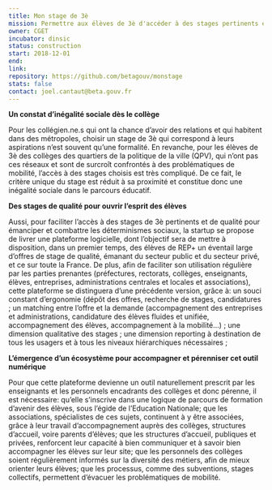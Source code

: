 ```yaml
---
title: Mon stage de 3è
mission: Permettre aux élèves de 3è d'accéder à des stages pertinents et de qualité visant à accompagner leur émancipation et combattre les déterminismes sociaux
owner: CGET
incubator: dinsic
status: construction
start: 2018-12-01
end:
link:
repository: https://github.com/betagouv/monstage
stats: false
contact: joel.cantaut@beta.gouv.fr
---
```


**Un constat d’inégalité sociale dès le collège**

Pour les collégien.ne.s qui ont la chance d’avoir des relations et qui habitent dans des métropoles, choisir un stage de 3è qui correspond à leurs aspirations n’est souvent qu’une formalité.
En revanche, pour les élèves de 3è des collèges des quartiers de la politique de la ville (QPV), qui n’ont pas ces réseaux et sont de surcroît confrontés à des problématiques de mobilité, l’accès à des stages choisis est très compliqué. De ce fait, le critère unique du stage est réduit à sa proximité et constitue donc une inégalité sociale dans le parcours éducatif.

**Des stages de qualité pour ouvrir l’esprit des élèves**

Aussi, pour faciliter l’accès à des stages de 3è pertinents et de qualité pour émanciper et combattre les déterminismes sociaux, la startup se propose de livrer une plateforme logicielle, dont l’objectif sera de mettre à disposition, dans un premier temps, des élèves de REP+ un éventail large d’offres de stage de qualité, émanant du secteur public et du secteur privé, et ce sur toute la France.
De plus, afin de faciliter son utilisation régulière par les parties prenantes (préfectures, rectorats, collèges, enseignants, élèves, entreprises, administrations centrales et locales et associations), cette plateforme se distinguera d’une précédente version, grâce à:
un souci constant d’ergonomie (dépôt des offres, recherche de stages, candidatures ;
un matching entre l’offre et la demande (accompagnement des entreprises et administrations, candidature des élèves fluides et unifiée, accompagnement des élèves, accompagnement à la mobilité…) ;
une dimension qualitative des stages ;
une dimension reporting à destination de tous les usagers et à tous les niveaux hiérarchiques nécessaires ;

**L’émergence d’un écosystème pour accompagner et pérenniser cet outil numérique**

Pour que cette plateforme devienne un outil naturellement prescrit par les enseignants et les personnels encadrants des collèges et donc pérenne, il est nécessaire:
qu’elle s’inscrive dans une logique de parcours de formation d’avenir des élèves, sous l’égide de l’Education Nationale;
que les associations, spécialistes de ces sujets, continuent à y être associées, grâce à leur travail d’accompagnement auprès des collèges, structures d’accueil, voire parents d’élèves;
que les structures d’accueil, publiques et privées, renforcent leur capacité à bien communiquer et à savoir bien accompagner les élèves sur leur site;
que les personnels des collèges soient régulièrement informés sur la diversité des métiers, afin de mieux orienter leurs élèves;
que les processus, comme des subventions, stages collectifs, permettent d’évacuer les problématiques de mobilité.

